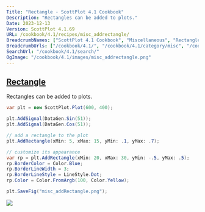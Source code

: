 ```yaml
---
Title: "Rectangle - ScottPlot 4.1 Cookbook"
Description: "Rectangles can be added to plots."
Date: 2023-12-13
Version: ScottPlot 4.1.69
URL: /cookbook/4.1/recipes/misc_addrectangle/
BreadcrumbNames: ["ScottPlot 4.1 Cookbook", "Miscellaneous", "Rectangle"]
BreadcrumbUrls: ["/cookbook/4.1/", "/cookbook/4.1/category/misc", "/cookbook/4.1/recipes/misc_addrectangle/"]
SearchUrl: "/cookbook/4.1/search/"
OgImage: "/cookbook/4.1/images/misc_addrectangle.png"
---
```


<h2><a id='rectangle' href='/cookbook/4.1/recipes/misc_addrectangle/'>Rectangle</a></h2>

Rectangles can be added to plots.

```cs
var plt = new ScottPlot.Plot(600, 400);

plt.AddSignal(DataGen.Sin(51));
plt.AddSignal(DataGen.Cos(51));

// add a rectangle to the plot
plt.AddRectangle(xMin: 5, xMax: 15, yMin: .1, yMax: .7);

// customize its appearance
var rp = plt.AddRectangle(xMin: 20, xMax: 30, yMin: -.5, yMax: .5);
rp.BorderColor = Color.Blue;
rp.BorderLineWidth = 3;
rp.BorderLineStyle = LineStyle.Dot;
rp.Color = Color.FromArgb(100, Color.Yellow);

plt.SaveFig("misc_addRectangle.png");
```

<img src='../../images/misc_addrectangle.png' class='d-block mx-auto my-5' />


